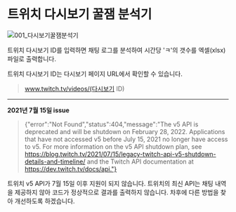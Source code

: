 # 트위치 다시보기 꿀잼 분석기

![001_다시보기꿀잼분석기](https://user-images.githubusercontent.com/46725061/146641028-b8e57e85-2278-4f44-9bdc-89d6f4a5564b.png)

트위치 다시보기 ID를 입력하면 채팅 로그를 분석하여 시간당 'ㅋ'의 갯수를 엑셀(xlsx) 파일로 출력합니다.



트위치 다시보기 ID는 다시보기 페이지 URL에서 확인할 수 있습니다.

> www.twitch.tv/videos/(다시보기 ID)

------

**2021년 7월 15일 issue**

> {"error":"Not Found","status":404,"message":"The v5 API is deprecated and will be shutdown on February 28, 2022. Applications that have not accessed v5 before July 15, 2021 no longer have access to v5. For more information on the v5 API shutdown plan, see https://blog.twitch.tv/2021/07/15/legacy-twitch-api-v5-shutdown-details-and-timeline/ and the Twitch API documentation at https://dev.twitch.tv/docs/api."}

트위치 v5 API가 7월 15일 이후 지원이 되지 않습니다. 트위치의 최신 API는 채팅 내역을 제공하지 않아 코드가 정상적으로 결과를 출력하지 않습니다. 차후에 다른 방법을 찾아 개선하도록 하겠습니다.
